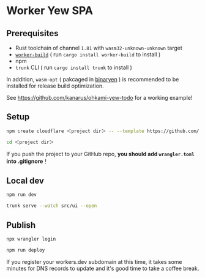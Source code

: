 # Worker Yew SPA

## Prerequisites

- Rust toolchain of channel `1.81` with `wasm32-unknown-unknown` target
- [`worker-build`](https://crates.io/crates/worker-build) ( run `cargo install worker-build` to install )
- npm
- `trunk` CLI ( run `cargo install trunk` to install )

In addition, `wasm-opt` ( pakcaged in [binaryen](https://github.com/WebAssembly/binaryen) ) is recommended to be installed for release build optimization.

See https://github.com/kanarus/ohkami-yew-todo for a working example!

## Setup

```sh
npm create cloudflare ＜project dir＞ -- --template https://github.com/ohkami-rs/ohkami-templates/worker_yew_spa
```
```sh
cd ＜project dir＞
```

If you push the project to your GitHub repo, **you should add `wrangler.toml` into .gitignore**！

## Local dev

```sh
npm run dev
```
```sh
trunk serve --watch src/ui --open
```

## Publish

```sh
npx wrangler login
```
```sh
npm run deploy
```

If you register your workers.dev subdomain at this time, it takes some minutes for DNS records to update and it's good time to take a coffee break.

